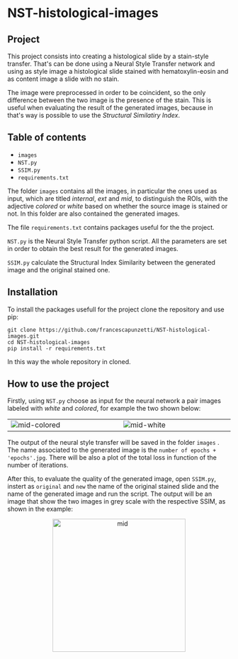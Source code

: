# NST-histological-images
## Project

This project consists into creating a histological slide by a stain-style transfer.
That's can be done using a Neural Style Transfer network and using as style image a histological slide stained with hematoxylin-eosin and as content image a slide with no stain. 

The image were preprocessed in order to be coincident, so the only difference between the two image is the presence of the stain. 
This is useful when evaluating the result of the generated images, because in that's way is possible to use the *Structural Similatiry Index*. 

## Table of contents

 

 - `images`
 - `NST.py`
 - `SSIM.py`
 - `requirements.txt`

The folder `images` contains all the images, in particular the ones used as input, which are titled *internal*, *ext* and *mid*, to distinguish the ROIs, with the adjective *colored* or  *white* based on whether the source image is stained or not. 
In this folder are also contained the generated images. 

The file `requirements.txt` contains packages useful for the the project.

`NST.py` is the Neural Style Transfer python script. 
  All the parameters are set in order to obtain the best result for the generated images. 

 `SSIM.py` calculate the Structural Index Similarity between the generated image and the original stained one. 
 ## Installation 
 To install the packages usefull for the project clone the repository and use pip: 
 ```
git clone https://github.com/francescapunzetti/NST-histological-images.git
cd NST-histological-images
pip install -r requirements.txt
```
In this way the whole repository in cloned.
## How to use the project
Firstly, using `NST.py` choose as input for the neural network a pair images labeled with *white* and *colored*, for example the two shown below:
<div align='center'>
<table cellspacing="2" cellpadding="2" width="600" border="0">
<tbody>
<tr>
<td valign="top" width="300"><img src="https://i.ibb.co/5kH6cN2/mid-colored.jpg" alt="mid-colored" align=”center” border="0"></a></td>
<td valign="top" width="300"><img src="https://i.ibb.co/W2V1yb7/mid-white.jpg" alt="mid-white" align=”center” border="0"></a></td>
</tr>
</tbody>
</table>
</div>

The output of the neural style transfer will be saved in the folder `images` .
The name associated to the generated image is the `number of epochs + 'epochs'.jpg`. 
There will be also a plot of the total loss in function of the number of iterations. 

After this, to evaluate the quality of the generated image, open `SSIM.py`, instert as `original` and `new` the name of the original stained slide and the name of the generated image and run the script. 
The output will be an image that show the two images in grey scale with the respective SSIM, as shown in the example:
<div align='center'>
<img src="https://i.ibb.co/kcWfxBg/mid.png" align="middle" alt="mid" width="300" border="0">
</div>
